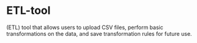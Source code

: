 # ETL-tool
(ETL) tool that allows users to upload CSV files, perform basic transformations on the data, and save transformation rules for future use.

